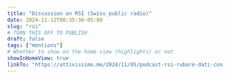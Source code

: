 ```yaml
---
title: "Discussion on RSI (Swiss public radio)"
date: 2024-11-12T00:35:36-05:00
slug: "rsi"
# TURN THIS OFF TO PUBLISH
draft: false
tags: ["mentions"]
# Whether to show on the home view (highlights) or not
showInHomeView: true
linkTo: "https://attivissimo.me/2024/11/05/podcast-rsi-rubare-dati-con-lintelligenza-artificiale-e-facile-se-si-ha-fantasia/"
---
```

